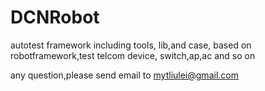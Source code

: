 DCNRobot
========

autotest framework including tools, lib,and case, based on robotframework,test telcom device, switch,ap,ac and so on

any question,please send email to mytliulei@gmail.com
